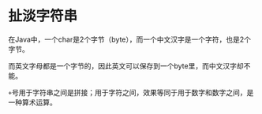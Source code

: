 # 扯淡字符串

在Java中，一个char是2个字节（byte），而一个中文汉字是一个字符，也是2个字节。

而英文字母都是一个字节的，因此英文可以保存到一个byte里，而中文汉字却不能。

`+`号用于字符串之间是拼接；用于字符之间，效果等同于用于数字和数字之间，是一种算术运算。